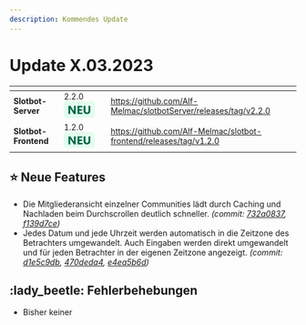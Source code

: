 ```yaml
---
description: Kommendes Update
---
```


# Update X.03.2023

<table data-card-size="large" data-view="cards"><thead><tr><th></th><th></th><th data-hidden></th><th data-hidden data-card-target data-type="content-ref"></th></tr></thead><tbody><tr><td><strong>Slotbot-Server</strong></td><td>2.2.0 <img src="../../.gitbook/assets/Badge-New.png" alt="Neu" data-size="line"></td><td></td><td><a href="https://github.com/Alf-Melmac/slotbotServer/releases/tag/v2.2.0">https://github.com/Alf-Melmac/slotbotServer/releases/tag/v2.2.0</a></td></tr><tr><td><strong>Slotbot-Frontend</strong></td><td>1.2.0 <img src="../../.gitbook/assets/Badge-New.png" alt="Neu" data-size="line"></td><td></td><td><a href="https://github.com/Alf-Melmac/slotbot-frontend/releases/tag/v1.2.0">https://github.com/Alf-Melmac/slotbot-frontend/releases/tag/v1.2.0</a></td></tr></tbody></table>

## :star: Neue Features

* Die Mitgliederansicht einzelner Communities lädt durch Caching und Nachladen beim Durchscrollen deutlich schneller. _(commit:_ [_732a0837_](https://github.com/Alf-Melmac/slotbot-frontend/commit/732a0837a9730daecb82f7f536ae6af567a3b7bb)_,_ [_f139d7ce_](https://github.com/Alf-Melmac/slotbotServer/commit/f139d7cef90cca341480bf7f53704f0b7a78e3af)_)_
* Jedes Datum und jede Uhrzeit werden automatisch in die Zeitzone des Betrachters umgewandelt. Auch Eingaben werden direkt umgewandelt und für jeden Betrachter in der eigenen Zeitzone angezeigt. _(commit:_ [_d1e5c9db_](https://github.com/Alf-Melmac/slotbot-frontend/commit/d1e5c9db1811bd97004636541e819a098ccad740)_,_ [_470deda4_](https://github.com/Alf-Melmac/slotbotServer/commit/470deda4e8e951863ba0171208272ae5924be205)_,_ [_e4ea5b6d_](https://github.com/Alf-Melmac/slotbotServer/commit/e4ea5b6d24e54e5e6375a71dca65d254f7a3e956)_)_

## :lady\_beetle: Fehlerbehebungen

* Bisher keiner
